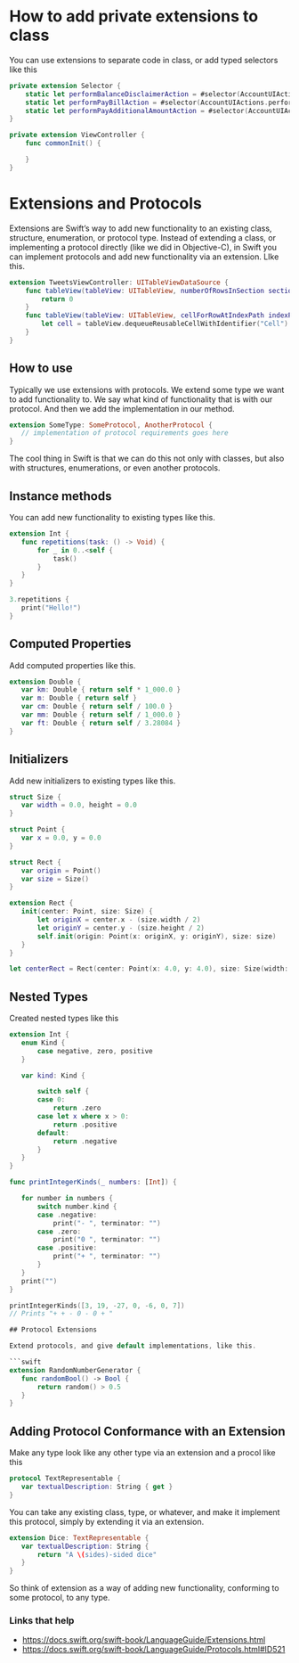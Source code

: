 # How to add private extensions to class

You can use extensions to separate code in class, or add typed selectors like this

```swift
private extension Selector {
    static let performBalanceDisclaimerAction = #selector(AccountUIActions.performBalanceDisclaimerAction(sender:))
    static let performPayBillAction = #selector(AccountUIActions.performPayBillAction(sender:))
    static let performPayAdditionalAmountAction = #selector(AccountUIActions.performPayAdditionalAmountAction(sender:))
}

private extension ViewController {
    func commonInit() {

    }
}
```

# Extensions and Protocols

Extensions are Swift’s way to add new functionality to an existing class, structure, enumeration, or protocol type. Instead of extending a class, or implementing a protocol directly (like we did in Objective-C), in Swift you can implement protocols and add new functionality via an extension. LIke this.

```swift
extension TweetsViewController: UITableViewDataSource {
    func tableView(tableView: UITableView, numberOfRowsInSection section: Int) -> Int {
        return 0
    }
    func tableView(tableView: UITableView, cellForRowAtIndexPath indexPath: NSIndexPath) -> UITableViewCell {
        let cell = tableView.dequeueReusableCellWithIdentifier("Cell") as! TweetCell return cell
    }
}
```

## How to use

Typically we use extensions with protocols. We extend some type we want to add functionality to. We say what kind of functionality that is with our protocol. And then we add the implementation in our method.

```swift
extension SomeType: SomeProtocol, AnotherProtocol {
   // implementation of protocol requirements goes here
}
```

The cool thing in Swift is that we can do this not only with classes, but also with structures, enumerations, or even another protocols.

## Instance methods

You can add new functionality to existing types like this.

```swift
extension Int {
   func repetitions(task: () -> Void) {
       for _ in 0..<self {
           task()
       }
   }
}

3.repetitions {
   print("Hello!")
}
```

## Computed Properties

Add computed properties like this.

```swift
extension Double {
   var km: Double { return self * 1_000.0 }
   var m: Double { return self }
   var cm: Double { return self / 100.0 }
   var mm: Double { return self / 1_000.0 }
   var ft: Double { return self / 3.28084 }
}
```

## Initializers

Add new initializers to existing types like this.

```swift
struct Size {
   var width = 0.0, height = 0.0
}

struct Point {
   var x = 0.0, y = 0.0
}

struct Rect {
   var origin = Point()
   var size = Size()
}

extension Rect {
   init(center: Point, size: Size) {
       let originX = center.x - (size.width / 2)
       let originY = center.y - (size.height / 2)
       self.init(origin: Point(x: originX, y: originY), size: size)
   }
}

let centerRect = Rect(center: Point(x: 4.0, y: 4.0), size: Size(width: 3.0, height: 3.0))
```

## Nested Types

Created nested types like this

```swift
extension Int {
   enum Kind {
       case negative, zero, positive
   }

   var kind: Kind {

       switch self {
       case 0:
           return .zero
       case let x where x > 0:
           return .positive
       default:
           return .negative
       }
   }
}

func printIntegerKinds(_ numbers: [Int]) {

   for number in numbers {
       switch number.kind {
       case .negative:
           print("- ", terminator: "")
       case .zero:
           print("0 ", terminator: "")
       case .positive:
           print("+ ", terminator: "")
       }
   }
   print("")
}

printIntegerKinds([3, 19, -27, 0, -6, 0, 7])
// Prints "+ + - 0 - 0 + "

## Protocol Extensions

Extend protocols, and give default implementations, like this.

```swift
extension RandomNumberGenerator {
   func randomBool() -> Bool {
       return random() > 0.5
   }
}
```

## Adding Protocol Conformance with an Extension

Make any type look like any other type via an extension and a procol like this

```swift
protocol TextRepresentable {
   var textualDescription: String { get }
}
```

You can take any existing class, type, or whatever, and make it implement this protocol, simply by extending it via an extension.

```swift
extension Dice: TextRepresentable {
   var textualDescription: String {
       return "A \(sides)-sided dice"
   }
}
```

So think of extension as a way of adding new functionality, conforming to some protocol, to any type.

### Links that help

- https://docs.swift.org/swift-book/LanguageGuide/Extensions.html
- https://docs.swift.org/swift-book/LanguageGuide/Protocols.html#ID521

